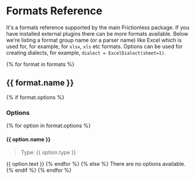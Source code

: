 # Formats Reference

It's a formats reference supported by the main Frictionless package. If you have installed external plugins there can be more formats available. Below we're listing a format group name (or a parser name) like Excel which is used for, for example, for `xlsx`, `xls` etc formats. Options can be used for creating dialects, for example, `dialect = ExcelDialect(sheet=1)`.

{% for format in formats %}
## {{ format.name }}

{% if format.options %}
### Options
{% for option in format.options %}
#### {{ option.name }}

> Type: {{ option.type }}

{{ option.text }}
{% endfor %}
{% else %}
There are no options available.
{% endif %}
{% endfor %}

